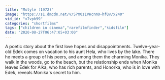 ```yaml
---
title: "Motyle (1972)"
image: "https://s1.dmcdn.net/v/SPm0z1VHcnmO-hfQv/x240"
vid_id: "x7vpb99"
categories: "shortfilms"
tags: ["children in cinema","rarefilmfinder","kidsfilm"]
date: "2020-08-27T06:47:05+03:00"
---
```

A poetic story about the first love hopes and disappointments. Twelve-year-old Edek comes on vacation to his aunt Hela, who lives by the lake. There he meets a group of his peers, and among them the charming Monika. They walk in the woods, go to the beach, but the relationship ends when Monika leaves Edek for Alka, who has rich parents, and Honorka, who is in love with Edek, reveals Monika's secret to him.
